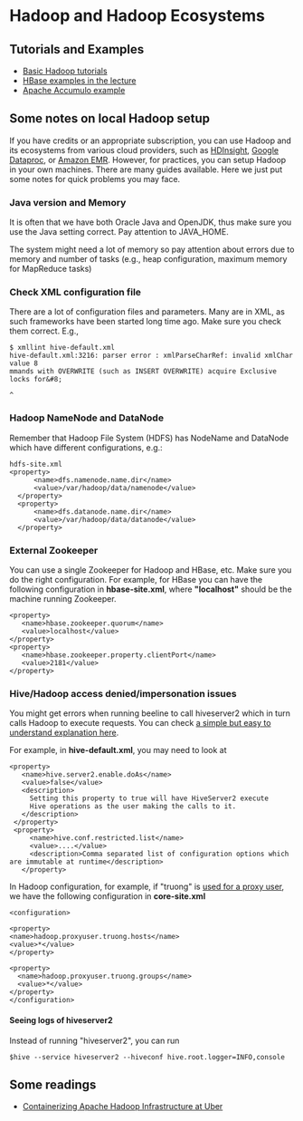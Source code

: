 # Hadoop and Hadoop Ecosystems

## Tutorials and Examples
* [Basic Hadoop tutorials](hadoop-hive.md)
* [HBase examples in the lecture](hbase.md)
* [Apache Accumulo example](accumulo.md)

## Some notes on local Hadoop setup

If you have credits or an appropriate subscription, you can use Hadoop and its ecosystems from various cloud providers, such as [HDInsight](https://azure.microsoft.com/en-us/services/hdinsight/), [Google Dataproc](https://cloud.google.com/dataproc), or [Amazon EMR](https://docs.aws.amazon.com/emr/latest/ManagementGuide/emr-overview-arch.html). However, for practices, you can setup Hadoop in your own machines. There are many guides available. Here we just put some notes for quick problems you may face.

### Java version and Memory
It is often that we have both Oracle Java and OpenJDK, thus make sure you use the Java setting correct. Pay attention to JAVA_HOME.
  
The system might need a lot of memory so pay attention about errors due to memory and number of tasks (e.g., heap configuration, maximum memory for MapReduce tasks)

### Check XML configuration file
There are a lot of configuration files and parameters. Many are in XML, as such frameworks have been started long time ago. Make sure you check them correct. E.g.,
```
$ xmllint hive-default.xml
hive-default.xml:3216: parser error : xmlParseCharRef: invalid xmlChar value 8
mmands with OVERWRITE (such as INSERT OVERWRITE) acquire Exclusive locks for&#8;
                                                                               ^
```
### Hadoop NameNode and DataNode

Remember that Hadoop File System (HDFS) has NodeName and DataNode which have different configurations, e.g.:

```
hdfs-site.xml
<property>
      <name>dfs.namenode.name.dir</name>
      <value>/var/hadoop/data/namenode</value>
  </property>
  <property>
      <name>dfs.datanode.name.dir</name>
      <value>/var/hadoop/data/datanode</value>
  </property>

```
### External Zookeeper

You can use a single Zookeeper for Hadoop and HBase, etc. Make sure you do the right configuration. For example, for HBase you can have the following configuration in  **hbase-site.xml**, where **"localhost"** should be the machine running Zookeeper.

```
<property>
   <name>hbase.zookeeper.quorum</name>
   <value>localhost</value>
</property>
<property>
   <name>hbase.zookeeper.property.clientPort</name>
   <value>2181</value>
</property>

```
### Hive/Hadoop access denied/impersonation issues
You might get errors when running beeline to call hiveserver2 which in turn calls Hadoop to execute requests. You can check [a simple but easy to understand explanation here](https://www.stefaanlippens.net/hiveserver2-impersonation-issues.html).

For example, in **hive-default.xml**, you may need to look at

```
<property>
   <name>hive.server2.enable.doAs</name>
   <value>false</value>
   <description>
     Setting this property to true will have HiveServer2 execute
     Hive operations as the user making the calls to it.
   </description>
 </property>
 <property>
     <name>hive.conf.restricted.list</name>
     <value>....</value>
     <description>Comma separated list of configuration options which are immutable at runtime</description>
   </property>

```
In Hadoop configuration, for example, if "truong" is [used for a proxy user](https://hadoop.apache.org/docs/stable/hadoop-project-dist/hadoop-common/Superusers.html), we have the following configuration in **core-site.xml**

```
<configuration>

<property>
<name>hadoop.proxyuser.truong.hosts</name>
<value>*</value>
</property>

<property>
  <name>hadoop.proxyuser.truong.groups</name>
  <value>*</value>
</property>
</configuration>
```
#### Seeing logs of hiveserver2
Instead of running "hiveserver2", you can run

```
$hive --service hiveserver2 --hiveconf hive.root.logger=INFO,console

```
## Some readings
- [Containerizing Apache Hadoop Infrastructure at Uber](https://www.uber.com/en-FI/blog/hadoop-container-blog/)